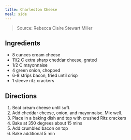 ```yaml
---
title: Charleston Cheese
meal: side
---
```


> Source: Rebecca Claire Stewart Miller  

## Ingredients
* 8 ounces cream cheese
* 11/2 C extra sharp cheddar cheese, grated
* 1/2 C mayonnaise
* 4 green onion, chopped
* 6-8 strips bacon, fried until crisp
* 1 sleeve ritz crackers

## Directions
1. Beat cream cheese until soft.
2. Add cheddar cheese, onion, and mayonnaise. Mix well.
3. Place in a baking dish and top with crushed Ritz crackers 
4. Bake at 350 degrees about 15 mins
5. Add crumbled bacon on top
6. Bake additional 5 min
